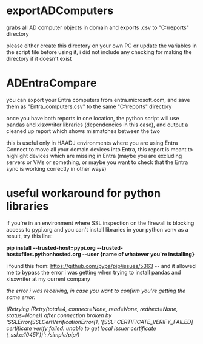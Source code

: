 # **exportADComputers** 

grabs all AD computer objects in domain and exports .csv to "C:\reports" directory

please either create this directory on your own PC or update the variables in the script file before using it, i did not include any checking for making the directory if it doesn't exist

# **ADEntraCompare** 

you can export your Entra computers from entra.microsoft.com, and save them as "Entra_computers.csv" to the same "C:\reports" directory

once you have both reports in one location, the python script will use pandas and xlsxwriter libraries (dependencies in this case), and output a cleaned up report which shows mismatches between the two

this is useful only in HAADJ environments where you are using Entra Connect to move all your domain devices into Entra, this report is meant to highlight devices which are missing in Entra (maybe you are excluding servers or VMs or something, or maybe you want to check that the Entra sync is working correctly in other ways)

# **useful workaround for python libraries**

if you're in an environment where SSL inspection on the firewall is blocking access to pypi.org and you can't install libraries in your python venv as a result, try this line:

**pip install --trusted-host=pypi.org --trusted-host=files.pythonhosted.org --user {name of whatever you're installing}**

i found this from: https://github.com/pypa/pip/issues/5363 -- and it allowed me to bypass the error i was getting when trying to install pandas and xlsxwriter at my current company 

*the error i was receiving, in case you want to confirm you're getting the same error:* 

*(Retrying (Retry(total=4, connect=None, read=None, redirect=None, status=None)) after connection broken by 'SSLError(SSLCertVerificationError(1, '[SSL: CERTIFICATE_VERIFY_FAILED] certificate verify failed: unable to get local issuer certificate (_ssl.c:1045)'))': /simple/pip/)*
